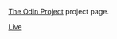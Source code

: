 [The Odin Project](https://www.theodinproject.com/courses/html-and-css/lessons/building-with-backgrounds-and-gradients) project page.

[Live](https://maksimoreo.github.io/apple-page/)

